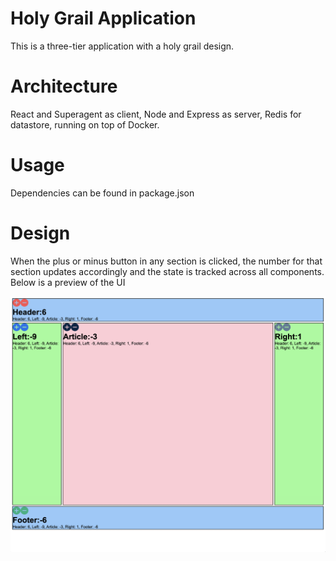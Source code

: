 # Holy Grail Application
This is a three-tier application with a holy grail design.

# Architecture
React and Superagent as client,
Node and Express as server,
Redis for datastore, running on top of Docker.

# Usage

Dependencies can be found in package.json

# Design
When the plus or minus button in any section is clicked, the number for that section updates accordingly and the state is tracked across all components. Below is a preview of the UI

![Holy Grail Design](https://github.com/KaylaDefi/Holy-Grail-Application/blob/main/public/icons/holyGrailDesign.png)
